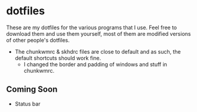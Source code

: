 # dotfiles
These are my dotfiles for the various programs that I use. Feel free to download them and use them yourself, most of them are modified versions of other people's dotfiles. 
- The chunkwmrc & skhdrc files are close to default and as such, the default shortcuts should work fine.
	- I changed the border and padding of windows and stuff in chunkwmrc.
## Coming Soon
- Status bar
